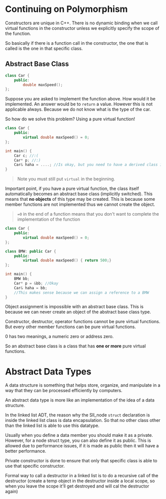 # Continuing on Polymorphism

Constructors are unique in C++. There is no dynamic binding when we call virtual functions in the constructor unless we explicitly specify the scope of the function.

So basically if there is a function call in the constructor, the one that is called is the one in that specific class.

## Abstract Base Class

```c++
class Car {
    public:
        double maxSpeed();
};
```

Suppose you are asked to implement the function above. How would it be implemented. An answer would be to `return` a value. However this is not applicable always. Because we do not know what is the type of the car.

So how do we solve this problem? Using a pure virtual function!

```c++
class Car {
    public:
        virtual double maxSpeed() = 0;
};

int main() {
    Car c; //:(
    Car* p; //:)
    Car& haha = ....; //Is okay, but you need to have a derived class implemented
}
```

> Note you must still put `virtual` in the beginning.

Important point, if you have a pure virtual function, the class itself automatically becomes an abstract base class (implicitly switched). This means that **no objects** of this type may be created. This is because some member functions are not implemented thus we cannot create the object.

> `=0` in the end of a function means that you don't want to complete the implementation of the function

```c++
class Car {
    public:
        virtual double maxSpeed() = 0;
};

class BMW: public Car {
    public:
        virtual double maxSpeed() { return 500;}
};

int main() {
    BMW bb;
    Car* p = &bb; //Okay
    Car& haha = bb;
    //This makes sense because we can assign a reference to a BMW
}
```

Object assignment is impossible with an abstract base class. This is because we can never create an object of the abstract base class type.

Constructor, destructor, operator functions cannot be pure virtual functions. But every other member functions can be pure virtual functions.

0 has two meanings, a numeric zero or address zero.

So an abstract base class is a class that has **one or more** pure virtual functions.

# Abstract Data Types

A data structure is something that helps store, organize, and manipulate in a way that they can be processed efficiently by computers.

An abstract data type is more like an implementation of the idea of a data structure.

In the linked list ADT, the reason why the Sll_node `struct` declaration is inside the linked list class is data encapsulation. So that no other class other than the linked list is able to use this datatype.

Usually when you define a data member you should make it as a private. However, for a node struct type, you can also define it as public. This is allowed due to performance issues, if it is made as public then it will have a better performance.

Private constructor is done to ensure that only that specific class is able to use that specific constructor.

Formal way to call a destructor in a linked list is to do a recursive call of the destructor (create a temp object in the destructor inside a local scope, so when you leave the scope it'll get destroyed and will cal the destructor again)
